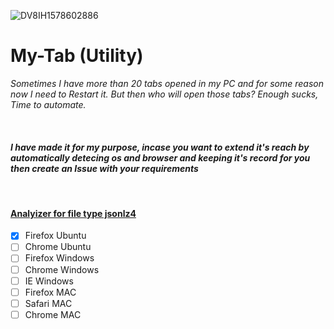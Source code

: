 ![DV8IH1578602886](https://user-images.githubusercontent.com/41824020/72103010-4e290c00-334e-11ea-9e15-d492433fdaf7.jpg)

# My-Tab (Utility)
*Sometimes I have more than 20 tabs opened in my PC and for some reason now I need to Restart it. But then who will open those tabs? Enough sucks, Time to automate.*


</br>

#### *I have made it for my purpose, incase you want to extend it's reach by automatically detecing os and browser and keeping it's record for you then create an Issue with your requirements*
</br>


#### [Analyizer for file type jsonlz4](https://github.com/D-E-F-E-A-T/My-Browser-Tabs/blob/master/analyzer.py)


- [x] Firefox Ubuntu
- [ ] Chrome Ubuntu
- [ ] Firefox Windows
- [ ] Chrome Windows
- [ ] IE Windows
- [ ] Firefox MAC
- [ ] Safari MAC
- [ ] Chrome MAC
